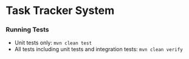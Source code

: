 # Task Tracker System

### Running Tests
* Unit tests only: `mvn clean test`  
* All tests including unit tests and integration tests: `mvn clean verify`
